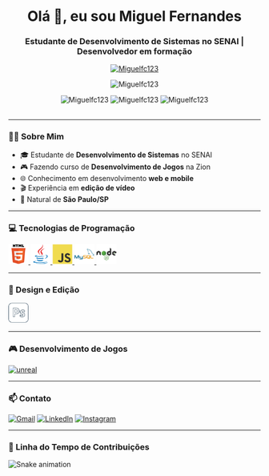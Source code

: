 <h1 align="center">Olá 👋, eu sou Miguel Fernandes</h1>
<h3 align="center">Estudante de Desenvolvimento de Sistemas no SENAI | Desenvolvedor em formação</h3>

<p align="center">
  <a href="https://github.com/ryo-ma/github-profile-trophy">
    <img src="https://github-profile-trophy.vercel.app/?username=Miguelfc123&theme=onedark" alt="Miguelfc123" />
  </a>
</p>

<p align="center">
  <img src="https://komarev.com/ghpvc/?username=Miguelfc123&label=Profile%20views&color=0e75b6&style=flat" alt="Miguelfc123" /> 
</p>

<div align="center">
  <img src="https://github-readme-stats.vercel.app/api?username=Miguelfc123&show_icons=true&locale=en&theme=radical" alt="Miguelfc123" height="180" />
  <img src="https://github-readme-streak-stats.herokuapp.com/?user=Miguelfc123&theme=radical" alt="Miguelfc123" height="180" />
  <img src="https://github-readme-stats.vercel.app/api/top-langs?username=Miguelfc123&show_icons=true&locale=en&layout=compact&theme=radical" alt="Miguelfc123" height="180" />
</div>

<br/>

---

### 👨‍💻 Sobre Mim
- 🎓 Estudante de **Desenvolvimento de Sistemas** no SENAI
- 🎮 Fazendo curso de **Desenvolvimento de Jogos** na Zion
- 🌐 Conhecimento em desenvolvimento **web e mobile**
- 🎬 Experiência em **edição de vídeo**
- 📍 Natural de **São Paulo/SP**

---

### 💻 Tecnologias de Programação
<p align="left">
  <a href="https://www.w3.org/html/" target="_blank" rel="noreferrer"> 
    <img src="https://raw.githubusercontent.com/devicons/devicon/master/icons/html5/html5-original-wordmark.svg" alt="html5" width="40" height="40"/> 
  </a> 
  <a href="https://www.java.com" target="_blank" rel="noreferrer"> 
    <img src="https://raw.githubusercontent.com/devicons/devicon/master/icons/java/java-original.svg" alt="java" width="40" height="40"/> 
  </a> 
  <a href="https://developer.mozilla.org/en-US/docs/Web/JavaScript" target="_blank" rel="noreferrer"> 
    <img src="https://raw.githubusercontent.com/devicons/devicon/master/icons/javascript/javascript-original.svg" alt="javascript" width="40" height="40"/> 
  </a>
  <a href="https://www.mysql.com/" target="_blank" rel="noreferrer"> 
    <img src="https://raw.githubusercontent.com/devicons/devicon/master/icons/mysql/mysql-original-wordmark.svg" alt="mysql" width="40" height="40"/> 
  </a> 
  <a href="https://nodejs.org" target="_blank" rel="noreferrer"> 
    <img src="https://raw.githubusercontent.com/devicons/devicon/master/icons/nodejs/nodejs-original-wordmark.svg" alt="nodejs" width="40" height="40"/> 
  </a> 
</p>

---

### 🎨 Design e Edição
<p align="left">
  <a href="https://www.photoshop.com/en" target="_blank" rel="noreferrer"> 
    <img src="https://raw.githubusercontent.com/devicons/devicon/master/icons/photoshop/photoshop-line.svg" alt="photoshop" width="40" height="40"/> 
  </a>
</p>

---

### 🎮 Desenvolvimento de Jogos
<p align="left">
  <a href="https://unrealengine.com/" target="_blank" rel="noreferrer"> 
    <img src="https://raw.githubusercontent.com/kenangundogan/fontisto/036b7eca71aab1bef8e6a0518f7329f13ed62f6b/icons/svg/brand/unreal-engine.svg" alt="unreal" width="40" height="40"/> 
  </a>
</p>

---

### 📫 Contato
[![Gmail](https://img.shields.io/badge/Gmail-D14836?style=for-the-badge&logo=gmail&logoColor=white)](mailto:miguelfc1912@gmail.com)
[![LinkedIn](https://img.shields.io/badge/LinkedIn-0077B5?style=for-the-badge&logo=linkedin&logoColor=white)](https://www.linkedin.com/in/miguel-fernandes-732aab374/)
[![Instagram](https://img.shields.io/badge/Instagram-E4405F?style=for-the-badge&logo=instagram&logoColor=white)](https://instagram.com/seuperfil)

---

### 🐍 Linha do Tempo de Contribuições
![Snake animation](https://github.com/Miguelfc123/Miguelfc123/blob/output/github-contribution-grid-snake.svg)
